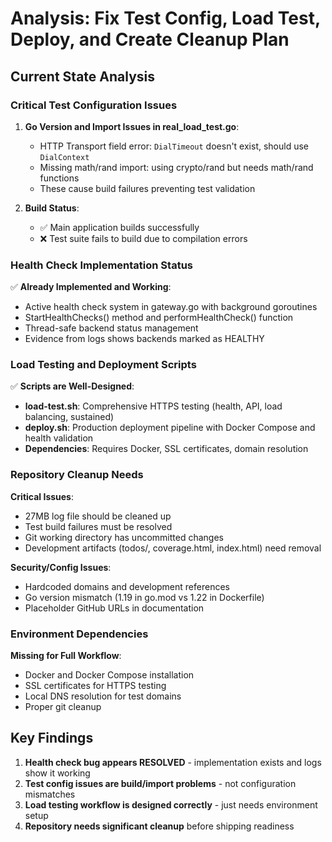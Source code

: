 # Analysis: Fix Test Config, Load Test, Deploy, and Create Cleanup Plan

## Current State Analysis

### Critical Test Configuration Issues

1. **Go Version and Import Issues in real_load_test.go**:
   - HTTP Transport field error: `DialTimeout` doesn't exist, should use `DialContext`
   - Missing math/rand import: using crypto/rand but needs math/rand functions
   - These cause build failures preventing test validation

2. **Build Status**:
   - ✅ Main application builds successfully
   - ❌ Test suite fails to build due to compilation errors

### Health Check Implementation Status

✅ **Already Implemented and Working**:
- Active health check system in gateway.go with background goroutines
- StartHealthChecks() method and performHealthCheck() function
- Thread-safe backend status management
- Evidence from logs shows backends marked as HEALTHY

### Load Testing and Deployment Scripts

✅ **Scripts are Well-Designed**:
- **load-test.sh**: Comprehensive HTTPS testing (health, API, load balancing, sustained)
- **deploy.sh**: Production deployment pipeline with Docker Compose and health validation
- **Dependencies**: Requires Docker, SSL certificates, domain resolution

### Repository Cleanup Needs

**Critical Issues**:
- 27MB log file should be cleaned up
- Test build failures must be resolved
- Git working directory has uncommitted changes
- Development artifacts (todos/, coverage.html, index.html) need removal

**Security/Config Issues**:
- Hardcoded domains and development references
- Go version mismatch (1.19 in go.mod vs 1.22 in Dockerfile)
- Placeholder GitHub URLs in documentation

### Environment Dependencies

**Missing for Full Workflow**:
- Docker and Docker Compose installation
- SSL certificates for HTTPS testing
- Local DNS resolution for test domains
- Proper git cleanup

## Key Findings

1. **Health check bug appears RESOLVED** - implementation exists and logs show it working
2. **Test config issues are build/import problems** - not configuration mismatches
3. **Load testing workflow is designed correctly** - just needs environment setup
4. **Repository needs significant cleanup** before shipping readiness